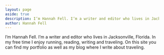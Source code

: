 ```yaml
---
layout: page
aside: true
description: I’m Hannah Fell. I’m a writer and editor who lives in Jacksonville, Florida. In my free time I enjoy running, reading, writing and traveling. On this site you can find my portfolio as well as my blog where I write about traveling. I work at the Doyle Group as the associate editor for Chiropractic Economics and MASSAGE Magazine.
author: Hannah Fell
---
```


I’m Hannah Fell. I’m a writer and editor who lives in Jacksonville, Florida. In my free time I enjoy running, reading, writing and traveling. On this site you can find my portfolio as well as my blog where I write about traveling.